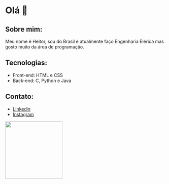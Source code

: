 # Olá 👋

## Sobre mim:

Meu nome é Heitor, sou do Brasil e atualmente faço Engenharia Elérica mas gosto muito da área de programação.

## Tecnologias:

- Front-end: HTML e CSS
- Back-end: C, Python e Java

## Contato:

- [Linkedin](https://www.linkedin.com/in/heitorbrasiel/)
- [Instagram](https://www.instagram.com/heitorbrasiel/)

<img height="180em" src="https://github-readme-stats.vercel.app/api/top-langs/?username=heitorbrs&layout=compact&langs_count=16&theme=dracula"/>
